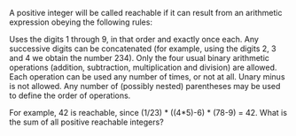 
A positive integer will be called reachable if it can result from an arithmetic expression obeying the following rules:

Uses the digits 1 through 9, in that order and exactly once each.
Any successive digits can be concatenated (for example, using the digits 2, 3 and 4 we obtain the number 234).
Only the four usual binary arithmetic operations (addition, subtraction, multiplication and division) are allowed.
Each operation can be used any number of times, or not at all.
Unary minus is not allowed.
Any number of (possibly nested) parentheses may be used to define the order of operations.

For example, 42 is reachable, since (1/23) * ((4*5)-6) * (78-9) = 42.
What is the sum of all positive reachable integers?
